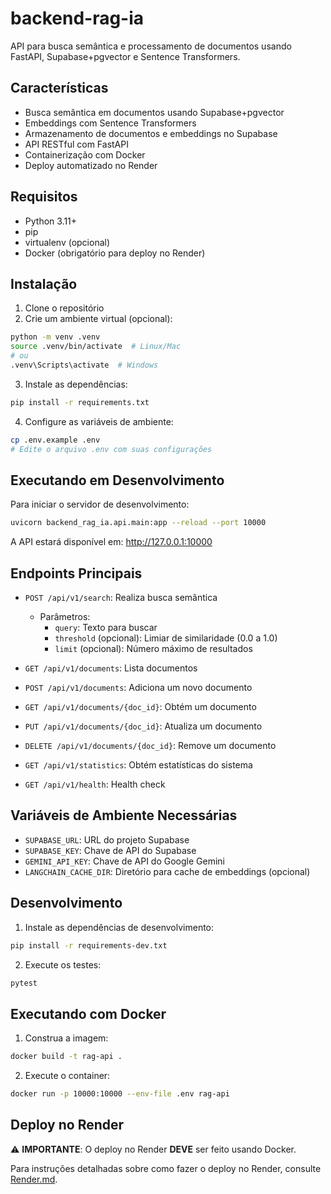 # backend-rag-ia

API para busca semântica e processamento de documentos usando FastAPI, Supabase+pgvector e Sentence Transformers.

## Características

- Busca semântica em documentos usando Supabase+pgvector
- Embeddings com Sentence Transformers
- Armazenamento de documentos e embeddings no Supabase
- API RESTful com FastAPI
- Containerização com Docker
- Deploy automatizado no Render

## Requisitos

- Python 3.11+
- pip
- virtualenv (opcional)
- Docker (obrigatório para deploy no Render)

## Instalação

1. Clone o repositório
2. Crie um ambiente virtual (opcional):

```bash
python -m venv .venv
source .venv/bin/activate  # Linux/Mac
# ou
.venv\Scripts\activate  # Windows
```

3. Instale as dependências:

```bash
pip install -r requirements.txt
```

4. Configure as variáveis de ambiente:

```bash
cp .env.example .env
# Edite o arquivo .env com suas configurações
```

## Executando em Desenvolvimento

Para iniciar o servidor de desenvolvimento:

```bash
uvicorn backend_rag_ia.api.main:app --reload --port 10000
```

A API estará disponível em:
http://127.0.0.1:10000

## Endpoints Principais

- `POST /api/v1/search`: Realiza busca semântica

  - Parâmetros:
    - `query`: Texto para buscar
    - `threshold` (opcional): Limiar de similaridade (0.0 a 1.0)
    - `limit` (opcional): Número máximo de resultados

- `GET /api/v1/documents`: Lista documentos
- `POST /api/v1/documents`: Adiciona um novo documento
- `GET /api/v1/documents/{doc_id}`: Obtém um documento
- `PUT /api/v1/documents/{doc_id}`: Atualiza um documento
- `DELETE /api/v1/documents/{doc_id}`: Remove um documento
- `GET /api/v1/statistics`: Obtém estatísticas do sistema
- `GET /api/v1/health`: Health check

## Variáveis de Ambiente Necessárias

- `SUPABASE_URL`: URL do projeto Supabase
- `SUPABASE_KEY`: Chave de API do Supabase
- `GEMINI_API_KEY`: Chave de API do Google Gemini
- `LANGCHAIN_CACHE_DIR`: Diretório para cache de embeddings (opcional)

## Desenvolvimento

1. Instale as dependências de desenvolvimento:

```bash
pip install -r requirements-dev.txt
```

2. Execute os testes:

```bash
pytest
```

## Executando com Docker

1. Construa a imagem:

```bash
docker build -t rag-api .
```

2. Execute o container:

```bash
docker run -p 10000:10000 --env-file .env rag-api
```

## Deploy no Render

⚠️ **IMPORTANTE**: O deploy no Render **DEVE** ser feito usando Docker.

Para instruções detalhadas sobre como fazer o deploy no Render, consulte [Render.md](Render.md).
